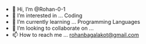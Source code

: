 - 👋 Hi, I’m @Rohan-0-1
- 👀 I’m interested in ... Coding
- 🌱 I’m currently learning ... Programming Languages
- 💞️ I’m looking to collaborate on ...
- 📫 How to reach me ... rohanbagalakot@gmail.com

<!---
Rohan-0-1/Rohan-0-1 is a ✨ special ✨ repository because its `README.md` (this file) appears on your GitHub profile.
You can click the Preview link to take a look at your changes.
--->
